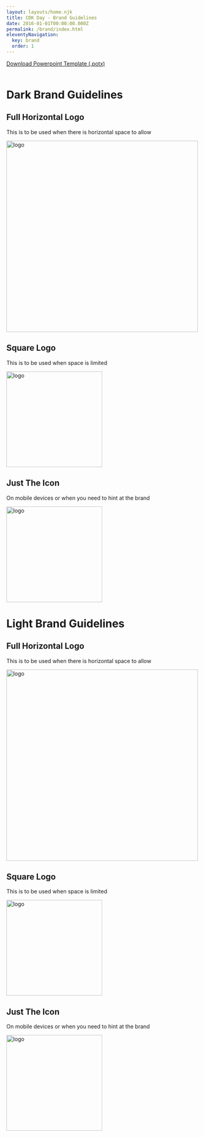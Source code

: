 ```yaml
---
layout: layouts/home.njk
title: CDK Day - Brand Guidelines
date: 2016-01-01T00:00:00.000Z
permalink: /brand/index.html
eleventyNavigation:
  key: brand
  order: 1
---
```

<div class="container main-container mx-auto px-8 md:px-16 pb-4 pt-0">
    <a class="dark-link" href="/static/ppt/cdkday_template.potx.zip">Download Powerpoint Template (.potx)</a><br /><br />
    <main class="flex flex-wrap">
        <div class="w-full md:w-1/2 lg:w-1/2 xl:w-1/2 p-6 flex flex-col bg-blue">
            <h1 class="text-3xl font-bold">Dark Brand Guidelines</h1>
            <h2 class="text-2xl mt-6">Full Horizontal Logo</h2>
            <p>
                This is to be used when there is horizontal space to allow
            </p>
            <img src="/static/img/cdkday_logo_dark.png" style="width: 500px;" alt="logo" class=""/>
            <h2 class="text-2xl mt-6">Square Logo</h2>
            <p>
                This is to be used when space is limited
            </p>
            <img src="/static/img/cdkday_logo_dark_square.png" style="width: 250px;" alt="logo" class=""/>
            <h2 class="text-2xl mt-6">Just The Icon</h2>
            <p>
                On mobile devices or when you need to hint at the brand
            </p>
            <img src="/static/img/cdkday_logo_dark_icon.png" style="width: 250px;" alt="logo" class=""/>
        </div>
        <div class="w-full md:w-1/2 lg:w-1/2 xl:w-1/2 p-6 flex flex-col bg-white rounded-corners">
            <h1 class="text-3xl font-bold text-gray-800">Light Brand Guidelines</h1>
            <h2 class="text-2xl mt-6">Full Horizontal Logo</h2>
            <p>
                This is to be used when there is horizontal space to allow
            </p>
            <img src="/static/img/cdkday_logo_light.png" style="width: 500px;" alt="logo" class=""/>
            <h2 class="text-2xl mt-6">Square Logo</h2>
            <p>
                This is to be used when space is limited
            </p>
            <img src="/static/img/cdkday_logo_light_square.png" style="width: 250px;" alt="logo" class=""/>
            <h2 class="text-2xl mt-6">Just The Icon</h2>
            <p>
                On mobile devices or when you need to hint at the brand
            </p>
            <img src="/static/img/cdkday_logo_dark_icon.png" style="width: 250px;" alt="logo" class=""/>
        </div>
    </main>
</div>